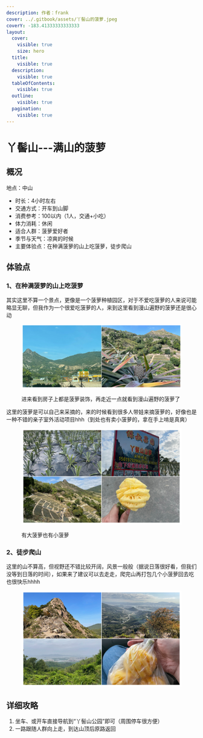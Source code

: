 ```yaml
---
description: 作者：frank
cover: ../.gitbook/assets/丫髻山的菠萝.jpeg
coverY: -183.41333333333333
layout:
  cover:
    visible: true
    size: hero
  title:
    visible: true
  description:
    visible: true
  tableOfContents:
    visible: true
  outline:
    visible: true
  pagination:
    visible: true
---
```


# 丫髻山---满山的菠萝

## 概况

地点：中山

* 时长：4小时左右
* 交通方式：开车到山脚
* 消费参考：100以内（1人，交通+小吃）
* 体力消耗：休闲
* 适合人群：菠萝爱好者
* 季节与天气：凉爽的时候
* 主要体验点：在种满菠萝的山上吃菠萝，徒步爬山

## 体验点

### 1、在种满菠萝的山上吃菠萝

其实这里不算一个景点，更像是一个菠萝种植园区，对于不爱吃菠萝的人来说可能略显无聊，但我作为一个很爱吃菠萝的人，来到这里看到漫山遍野的菠萝还是很心动

<figure><img src="../.gitbook/assets/丫髻山1.jpg" alt=""><figcaption><p>进来看到房子上都是菠萝装饰，再走近一点就看到漫山遍野的菠萝了</p></figcaption></figure>

这里的菠萝是可以自己来采摘的，来的时候看到很多人带娃来摘菠萝的，好像也是一种不错的亲子室外活动项目hhh（到处也有卖小菠萝的，拿在手上啃是真爽）

<figure><img src="../.gitbook/assets/丫髻山2.jpg" alt=""><figcaption><p>有大菠萝也有小菠萝</p></figcaption></figure>

### 2、徒步爬山

这里的山不算高，但视野还不错比较开阔，风景一般般（据说日落很好看，但我们没等到日落的时间），如果来了建议可以去走走，爬完山再打包几个小菠萝回去吃也很快乐hhhh

<figure><img src="../.gitbook/assets/丫髻山3.jpg" alt=""><figcaption></figcaption></figure>

## 详细攻略

1. 坐车、或开车直接导航到“丫髻山公园”即可（周围停车很方便）
2. 一路跟随人群向上走，到达山顶后原路返回
